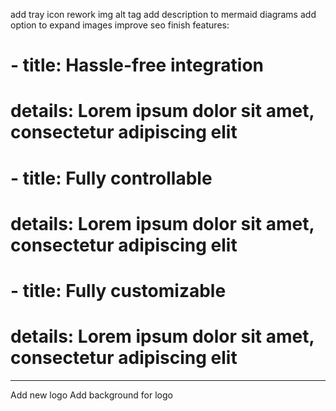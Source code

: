 add tray icon
rework img alt tag
add description to mermaid diagrams
add option to expand images
improve seo
finish
    features:
 # - title: Hassle-free integration
 #   details: Lorem ipsum dolor sit amet, consectetur adipiscing elit
 # - title:  Fully controllable
 #   details: Lorem ipsum dolor sit amet, consectetur adipiscing elit
 # - title:  Fully customizable
 #   details: Lorem ipsum dolor sit amet, consectetur adipiscing elit
---
Add new logo
Add background for logo
